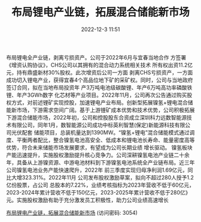 ﻿---
title: 布局锂电产业链，拓展混合储能新市场
date: 2022-12-3 11:51
tags:
- 科力远
updated: 
---

布局锂电全产业链，剥离亏损资产。公司于2022年6月与宜春当地合作
方签署《增资认购协议》，CHS公司以其拥有的混合动力系统相关技术
所有权出资11.2亿元，持有鼎盛新材30%股权。此次增资后公司一方面
剥离CHS亏损资产，一方面成功切入锂电产业，获得宜春4个高品位地下矿的采矿权。同时，公司与当地政府签订合同，拟在当地布局投资年
产3万吨电池级碳酸锂、年产6万吨高功率磷酸铁锂、年产3GWh数字
化芯材等产业项目。2022年11月，公司再次公告通过购买股权方式，对前述锂矿实现控股，加速锂电产业布局。创新型拓展镍氢+锂电混合储能新市场，下游需求空间广阔。基于上游锂矿成本优势和技术优势，公司积极拓展下游混合储能市场，2022年初，公司和控股股东合资成立深圳科力远数智能源技术有限公司，同年1月，数智能源公司成功中标英利智慧(保定)新能源科技有限公司光伏配套
储能项目，总装机量达到1390MW。“镍氢+锂电”混合储能模式通过调度、平衡两者配比，整合镍氢电池高安全、低成本和锂电池长寿命、能量密度高等优势，符合未来储能市场发展要求，有望成为公司长期业绩
增长驱动。
镍氢板块产能迅速提升，实施股权激励提升核心竞争力。公司深耕镍氢电池产业链二十余年，具备从上游镍资源、中游电池材料到下游镍氢电池系统全产业链布局。近三年公司镍氢电池业务产能快速爬升，2022年
前三季度实现归母净利润1.69亿元，同比大增323.31%。2022年11月
公司发布股权激励草案，拟向不超过280人授予1.2亿份股票，占公司
总股本的7.22%，业绩考核指标为2023年营收不低于60亿元，2023-2024年累计营收不低于150亿元，2023-2025年累计营收不低于280亿》元。实施股权激励有助于充分激发员工积极性，助力公司业绩高速增长

[布局锂电产业链，拓展混合储能新市场](https://url12.ctfile.com/f/3948612-739638824-333b91?p=3054)
(访问密码: 3054)
